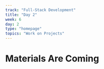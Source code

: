 ```yaml
---
track: "Full-Stack Development"
title: "Day 2"
week: 6
day: 2
type: "homepage"
topics: "Work on Projects"
---
```


# Materials Are Coming
